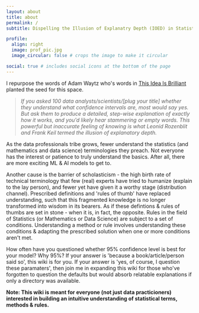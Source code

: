 ```yaml
---
layout: about
title: about
permalink: /
subtitle: Dispelling the Illusion of Explanatry Depth (IOED) in Statistics

profile:
  align: right
  image: prof_pic.jpg
  image_circular: false # crops the image to make it circular

social: true # includes social icons at the bottom of the page
---
```


I repurpose the words of Adam Waytz who's words in [This Idea Is Brilliant](https://www.edge.org/conversation/john_brockman-this-idea-is-brilliant) planted the seed for this space.
> *If you asked 100 data analysts/scientists/[plug your title] whether they understand what confidence intervals are, most would say yes. But ask them to produce a detailed, step-wise explanation of exactly how it works, and you'd likely hear stammering or empty words. This powerful but inaccurate feeling of knowing is what Leonid Rozenblit and Frank Keil termed the illusion of explanatory depth.*

As the data professionals tribe grows, fewer understand the statistics (and mathematics and data science) terminologies they preach. Not everyone has the interest or patience to truly understand the basics. After all, there are more exciting ML & AI models to get to.

Another cause is the barrier of scholasticism - the high birth rate of technical terminology that few (real) experts have tried to humanize (explain to the lay person), and fewer yet have given it a worthy stage (distribution channel). Prescribed definitions and 'rules of thumb' have replaced understanding, such that this fragmented knowledge is no longer transformed into wisdom in its bearers. As if these defintions & rules of thumbs are set in stone - when it is, in fact, the opposite. Rules in the field of Statistics (or Mathematics or Data Science) are subject to a set of conditions. Understanding a method or rule involves understanding these conditions & adapting the prescribed solution when one or more conditions aren't met. 

How often have you questioned whether 95% confidence level is best for your model? Why 95%? If your answer is 'because a book/article/person said so', this wiki is for you. If your answer is 'yes, of course, I question these paramaters', then join me in expanding this wiki for those who've forgotten to question the defaults but would absorb relatable explanations if only a directory was available.

**Note: This wiki is meant for everyone (not just data practicioners) interested in building an intuitive understanding of statistical terms, methods & rules.**
